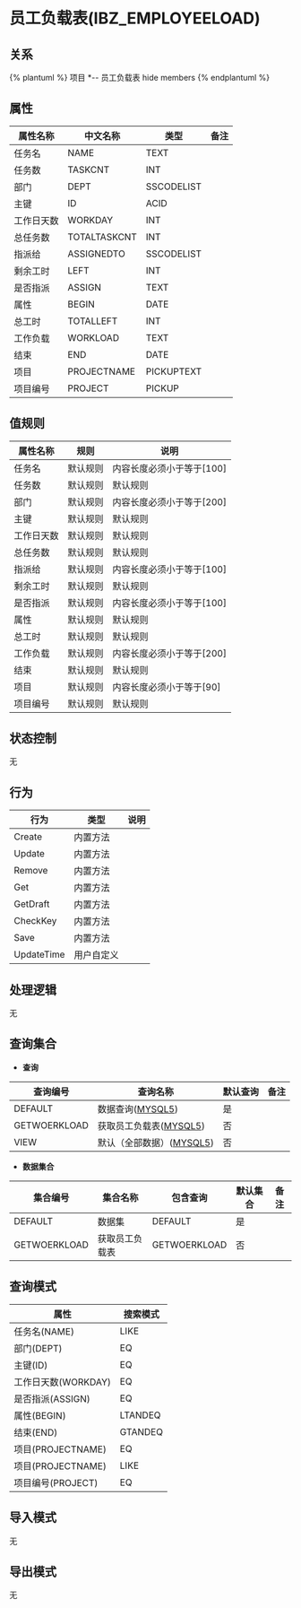 # 员工负载表(IBZ_EMPLOYEELOAD)

  

## 关系
{% plantuml %}
项目 *-- 员工负载表 
hide members
{% endplantuml %}

## 属性

| 属性名称        |    中文名称    | 类型     |  备注  |
| --------   |------------| -----   |  -------- | 
|任务名|NAME|TEXT|&nbsp;|
|任务数|TASKCNT|INT|&nbsp;|
|部门|DEPT|SSCODELIST|&nbsp;|
|主键|ID|ACID|&nbsp;|
|工作日天数|WORKDAY|INT|&nbsp;|
|总任务数|TOTALTASKCNT|INT|&nbsp;|
|指派给|ASSIGNEDTO|SSCODELIST|&nbsp;|
|剩余工时|LEFT|INT|&nbsp;|
|是否指派|ASSIGN|TEXT|&nbsp;|
|属性|BEGIN|DATE|&nbsp;|
|总工时|TOTALLEFT|INT|&nbsp;|
|工作负载|WORKLOAD|TEXT|&nbsp;|
|结束|END|DATE|&nbsp;|
|项目|PROJECTNAME|PICKUPTEXT|&nbsp;|
|项目编号|PROJECT|PICKUP|&nbsp;|

## 值规则
| 属性名称    | 规则    |  说明  |
| --------   |------------| ----- | 
|任务名|默认规则|内容长度必须小于等于[100]|
|任务数|默认规则|默认规则|
|部门|默认规则|内容长度必须小于等于[200]|
|主键|默认规则|默认规则|
|工作日天数|默认规则|默认规则|
|总任务数|默认规则|默认规则|
|指派给|默认规则|内容长度必须小于等于[100]|
|剩余工时|默认规则|默认规则|
|是否指派|默认规则|内容长度必须小于等于[100]|
|属性|默认规则|默认规则|
|总工时|默认规则|默认规则|
|工作负载|默认规则|内容长度必须小于等于[200]|
|结束|默认规则|默认规则|
|项目|默认规则|内容长度必须小于等于[90]|
|项目编号|默认规则|默认规则|

## 状态控制

无


## 行为
| 行为    | 类型    |  说明  |
| --------   |------------| ----- | 
|Create|内置方法|&nbsp;|
|Update|内置方法|&nbsp;|
|Remove|内置方法|&nbsp;|
|Get|内置方法|&nbsp;|
|GetDraft|内置方法|&nbsp;|
|CheckKey|内置方法|&nbsp;|
|Save|内置方法|&nbsp;|
|UpdateTime|用户自定义|&nbsp;|

## 处理逻辑
无

## 查询集合

* **查询**

| 查询编号 | 查询名称       | 默认查询 |   备注|
| --------  | --------   | --------   | ----- |
|DEFAULT|数据查询([MYSQL5](../../appendix/query_MYSQL5.md#EmpLoyeeload_Default))|是|&nbsp;|
|GETWOERKLOAD|获取员工负载表([MYSQL5](../../appendix/query_MYSQL5.md#EmpLoyeeload_GETWOERKLOAD))|否|&nbsp;|
|VIEW|默认（全部数据）([MYSQL5](../../appendix/query_MYSQL5.md#EmpLoyeeload_View))|否|&nbsp;|

* **数据集合**

| 集合编号 | 集合名称   |  包含查询  | 默认集合 |   备注|
| --------  | --------   | -------- | --------   | ----- |
|DEFAULT|数据集|DEFAULT|是|&nbsp;|
|GETWOERKLOAD|获取员工负载表|GETWOERKLOAD|否|&nbsp;|

## 查询模式
| 属性      |    搜索模式     |
| --------   |------------|
|任务名(NAME)|LIKE|
|部门(DEPT)|EQ|
|主键(ID)|EQ|
|工作日天数(WORKDAY)|EQ|
|是否指派(ASSIGN)|EQ|
|属性(BEGIN)|LTANDEQ|
|结束(END)|GTANDEQ|
|项目(PROJECTNAME)|EQ|
|项目(PROJECTNAME)|LIKE|
|项目编号(PROJECT)|EQ|

## 导入模式
无


## 导出模式
无
